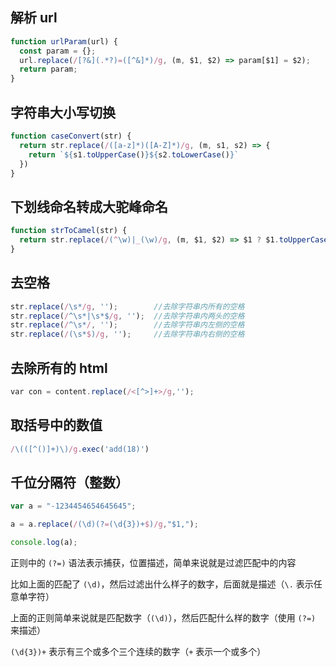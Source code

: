 ## 解析 url

```js
function urlParam(url) {
  const param = {};
  url.replace(/[?&](.*?)=([^&]*)/g, (m, $1, $2) => param[$1] = $2);
  return param;
}
```

## 字符串大小写切换

```js
function caseConvert(str) {
  return str.replace(/([a-z]*)([A-Z]*)/g, (m, s1, s2) => {
    return `${s1.toUpperCase()}${s2.toLowerCase()}`
  })
}
```

## 下划线命名转成大驼峰命名

```js
function strToCamel(str) {
  return str.replace(/(^\w)|_(\w)/g, (m, $1, $2) => $1 ? $1.toUpperCase() : $2.toUpperCase());
}
```

## 去空格

```js
str.replace(/\s*/g, '');        //去除字符串内所有的空格
str.replace(/^\s*|\s*$/g, '');  //去除字符串内两头的空格
str.replace(/^\s*/, '');        //去除字符串内左侧的空格
str.replace(/(\s*$)/g, '');     //去除字符串内右侧的空格
```


## 去除所有的 html

```js
var con = content.replace(/<[^>]+>/g,'');
```


## 取括号中的数值

```js
/\(([^()]+)\)/g.exec('add(18)')
```


## 千位分隔符（整数）

```js
var a = "-1234454654645645";

a = a.replace(/(\d)(?=(\d{3})+$)/g,"$1,");

console.log(a);
```

正则中的 `(?=)` 语法表示捕获，位置描述，简单来说就是过滤匹配中的内容

比如上面的匹配了 `(\d)`，然后过滤出什么样子的数字，后面就是描述（`\.` 表示任意单字符）

上面的正则简单来说就是匹配数字（`(\d)`），然后匹配什么样的数字（使用 `(?=)` 来描述）

`(\d{3})+` 表示有三个或多个三个连续的数字（`+` 表示一个或多个）

